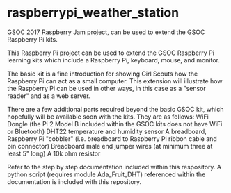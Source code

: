 # raspberrypi_weather_station
GSOC 2017 Raspberry Jam project, can be used to extend the GSOC Raspberry Pi kits.

This Raspberry Pi project can be used to extend the GSOC Raspberry Pi learning kits which include a Raspberry Pi, keyboard, mouse, and monitor.

The basic kit is a fine introduction for showing Girl Scouts how the Raspberry Pi can act as a small computer.  This extension will illustrate how the Raspberry Pi can be used in other ways, in this case as a "sensor reader" and as a web server.

There are a few additional parts required beyond the basic GSOC kit, which hopefully will be available soon with the kits.  They are as follows:
WiFi Dongle (the Pi 2 Model B included within the GSOC kits does not have WiFi or Bluetooth)
DHT22 temperature and humidity sensor
A breadboard, Raspberry Pi "cobbler" (i.e. breadboard to Raspberry Pi ribbon cable and pin connector)
Breadboard male end jumper wires (at minimum three at least 5" long)
A 10k ohm resistor

Refer to the step by step documentation included within this respository.  A python script (requires module Ada_Fruit_DHT) referenced within the documentation is included with this repository.
